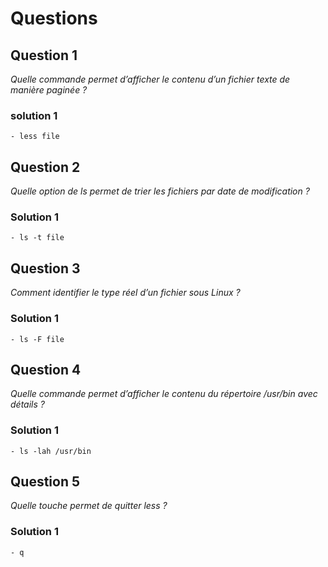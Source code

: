 # Questions

## Question 1
*Quelle commande permet d’afficher le contenu d’un fichier texte de manière paginée ?*

### solution 1
```
- less file
```

## Question 2
*Quelle option de ls permet de trier les fichiers par date de modification ?*

### Solution 1
```
- ls -t file
```

## Question 3
*Comment identifier le type réel d’un fichier sous Linux ?*

### Solution 1
```
- ls -F file
```

## Question 4
*Quelle commande permet d’afficher le contenu du répertoire /usr/bin avec détails ?*

### Solution 1
```
- ls -lah /usr/bin
```

## Question 5
*Quelle touche permet de quitter less ?*

### Solution 1
```
- q
```



